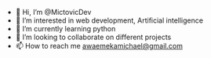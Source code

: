 - 👋 Hi, I’m @MictovicDev
- 👀 I’m interested in web development, Artificial intelligence
- 🌱 I’m currently learning python
- 💞️ I’m looking to collaborate on different projects
- 📫 How to reach me awaemekamichael@gmail.com

<!---
MictovicDev/MictovicDev is a ✨ special ✨ repository because its `README.md` (this file) appears on your GitHub profile.
You can click the Preview link to take a look at your changes.
--->
